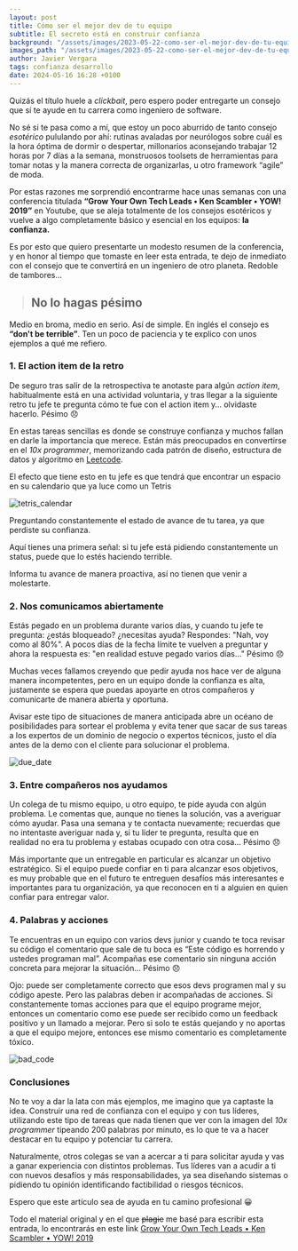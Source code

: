 ```yaml
---
layout: post
title: Cómo ser el mejor dev de tu equipo
subtitle: El secreto está en construir confianza
background: "/assets/images/2023-05-22-como-ser-el-mejor-dev-de-tu-equipo/portada.png"
images_path: "/assets/images/2023-05-22-como-ser-el-mejor-dev-de-tu-equipo"
author: Javier Vergara
tags: confianza desarrollo
date: 2024-05-16 16:28 +0100
---
```

Quizás el título huele a _clickbait_, pero espero poder entregarte un consejo que sí te ayude en tu carrera como ingeniero de software.

No sé si te pasa como a mí, que estoy un poco aburrido de tanto consejo _esotérico_ pululando por ahí: rutinas avaladas por neurólogos sobre cuál es la hora óptima de dormir o despertar, millonarios aconsejando trabajar 12 horas por 7 días a la semana, monstruosos toolsets de herramientas para tomar notas y la manera correcta de organizarlas, u otro framework “agile” de moda. 

Por estas razones me sorprendió encontrarme hace unas semanas con una conferencia titulada **“Grow Your Own Tech Leads • Ken Scambler • YOW! 2019”** en Youtube, que se aleja totalmente de los consejos esotéricos y vuelve a algo completamente básico y esencial en los equipos: **la confianza.**

Es por esto que quiero presentarte un modesto resumen de la conferencia, y en honor al tiempo que tomaste en leer esta entrada, te dejo de inmediato con el consejo que te convertirá en un ingeniero de otro planeta. Redoble de tambores…

 > ## No lo hagas pésimo ##

Medio en broma, medio en serio.  Así de simple. En inglés el consejo es **“don't be terrible”**. Ten un poco de paciencia y te explico con unos ejemplos a qué me refiero.

### 1. El action item de la retro ###

De seguro tras salir de la retrospectiva te anotaste para algún _action item_, habitualmente está en una actividad voluntaria, y tras llegar a la siguiente retro tu jefe te pregunta cómo te fue con el action item y… olvidaste hacerlo. Pésimo 😞

En estas tareas sencillas es donde se construye confianza y muchos fallan en darle la importancia que merece. Están más preocupados en convertirse en el _10x programmer_, memorizando cada patrón de diseño, estructura de datos y algoritmo en [Leetcode](https://leetcode.com/). 

El efecto que tiene esto en tu jefe es que tendrá que encontrar un espacio en su calendario que ya luce como un Tetris

![tetris_calendar]({{page.images_path}}/tetris-calendar.png)

Preguntando constantemente el estado de avance de tu tarea, ya que perdiste su confianza.  

Aquí tienes una primera señal: si tu jefe está pidiendo constantemente un status, puede que lo estés haciendo terrible.

Informa tu avance de manera proactiva, así no tienen que venir a molestarte.

### 2. Nos comunicamos abiertamente ###

Estás pegado en un problema durante varios días, y cuando tu jefe te pregunta: ¿estás bloqueado? ¿necesitas ayuda?
Respondes: "Nah, voy como al 80%". A pocos días de la fecha límite te vuelven a preguntar y ahora la respuesta es: "en realidad estuve pegado varios días…" Pésimo 😞

Muchas veces fallamos creyendo que pedir ayuda nos hace ver de alguna manera incompetentes, pero en un equipo donde la confianza es alta, justamente se espera que puedas apoyarte en otros compañeros y comunicarte de manera abierta y oportuna.

Avisar este tipo de situaciones de manera anticipada abre un océano de posibilidades para sortear el problema y evita tener que sacar de sus tareas a los expertos de un dominio de negocio o expertos técnicos, justo el día antes de la demo con el cliente para solucionar el problema.

![due_date]({{page.images_path}}/Due_Date_Calendar.jpg)

### 3. Entre compañeros nos ayudamos ###

Un colega de tu mismo equipo, u otro equipo, te pide ayuda con algún problema. Le comentas que, aunque no tienes la solución, vas a averiguar cómo ayudar.
Pasa una semana y te contacta nuevamente; recuerdas que no intentaste averiguar nada y, si tu líder te pregunta, resulta que en realidad no era tu problema y estabas ocupado con otra cosa… Pésimo 😞

Más importante que un entregable en particular es alcanzar un objetivo estratégico. Si el equipo puede confiar en ti para alcanzar esos objetivos, 
es muy probable que en el futuro te entreguen desafíos más interesantes e importantes para tu organización, ya que reconocen en ti a alguien en quien confiar para entregar valor.

### 4. Palabras y acciones

Te encuentras en un equipo con varios devs junior y cuando te toca revisar su código el comentario que sale de tu boca es “Este código es horrendo y ustedes programan mal”.
Acompañas ese comentario sin ninguna acción concreta para mejorar la situación… Pésimo 😞

Ojo: puede ser completamente correcto que esos devs programen mal y su código apeste.
Pero las palabras deben ir acompañadas de acciones. Si constantemente tomas acciones para que el equipo programe mejor, entonces un comentario como ese puede ser recibido como un feedback positivo y un llamado a mejorar.
Pero si solo te estás quejando y no aportas a que el equipo mejore, entonces ese mismo comentario es completamente tóxico.

![bad_code]({{page.images_path}}/bad_code.jpeg)

### Conclusiones

No te voy a dar la lata con más ejemplos, me imagino que ya captaste la idea. Construir una red de confianza con el equipo y con tus líderes, utilizando este tipo de tareas que nada tienen que ver con la imagen del _10x programmer_ tipeando 200 palabras por minuto, es lo que te va a hacer destacar en tu equipo y potenciar tu carrera. 

Naturalmente, otros colegas se van a acercar a ti para solicitar ayuda y vas a ganar experiencia con distintos problemas. Tus líderes van a acudir a ti con nuevos desafíos y más responsabilidades, ya sea diseñando sistemas o pidiendo tu opinión identificando factibilidad o riesgos técnicos. 

Espero que este artículo sea de ayuda en tu camino profesional 😀

Todo el material original y en el que ~~plagie~~ me basé  para escribir esta entrada, lo encontrarás en este link [Grow Your Own Tech Leads • Ken Scambler • YOW! 2019](https://www.youtube.com/watch?v=DOwxbjqPnwM)


